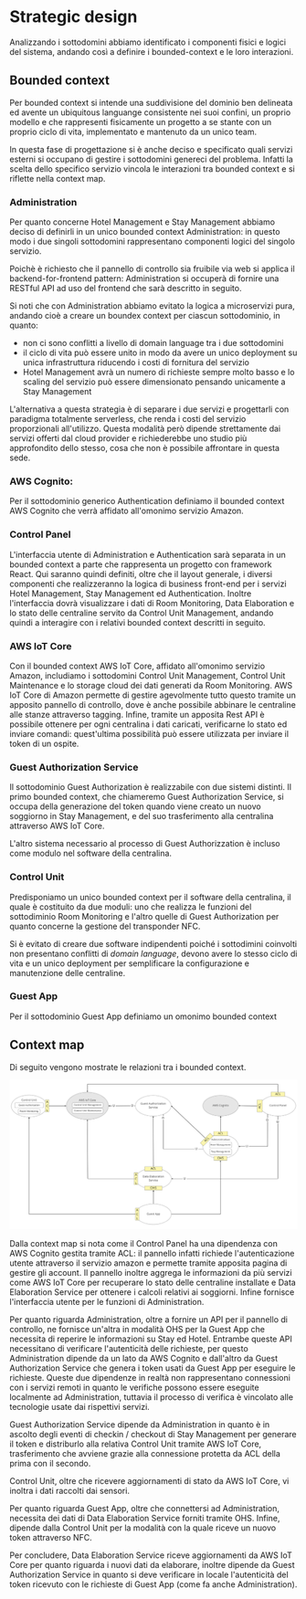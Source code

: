 # Strategic design

Analizzando i sottodomini abbiamo identificato i componenti fisici e logici del
sistema, andando così a definire i bounded-context e le loro interazioni.

## Bounded context

Per bounded context si intende una suddivisione del dominio ben delineata ed
avente un ubiquitous languange consistente nei suoi confini, un proprio modello
e che rappresenti fisicamente un progetto a se stante con un proprio ciclo di
vita, implementato e mantenuto da un unico team.

In questa fase di progettazione si è anche deciso e specificato quali servizi
esterni si occupano di gestire i sottodomini genereci del problema. Infatti la
scelta dello specifico servizio vincola le interazioni tra bounded context e si
riflette nella context map.

### Administration

Per quanto concerne Hotel Management e Stay Management abbiamo deciso di
definirli in un unico bounded context Administration: in questo modo i due
singoli sottodomini rappresentano componenti logici del singolo servizio.

Poichè è richiesto che il pannello di controllo sia fruibile via web si applica
il backend-for-frontend pattern: Administration si occuperà di fornire una
RESTful API ad uso del frontend che sarà descritto in seguito.

Si noti che con Administration abbiamo evitato la logica a microservizi pura,
andando cioè a creare un boundex context per ciascun sottodominio, in quanto:

- non ci sono conflitti a livello di domain language tra i due sottodomini
- il ciclo di vita può essere unito in modo da avere un unico deployment su
  unica infrastruttura riducendo i costi di fornitura del servizio
- Hotel Management avrà un numero di richieste sempre molto basso e lo scaling
  del servizio può essere dimensionato pensando unicamente a Stay Management

L'alternativa a questa strategia è di separare i due servizi e progettarli con
paradigma totalmente serverless, che renda i costi del servizio proporzionali
all'utilizzo. Questa modalità però dipende strettamente dai servizi offerti dal
cloud provider e richiederebbe uno studio più approfondito dello stesso, cosa
che non è possibile affrontare in questa sede.

### AWS Cognito:

Per il sottodominio generico Authentication definiamo il bounded context AWS
Cognito che verrà affidato all'omonimo servizio Amazon.

### Control Panel

L'interfaccia utente di Administration e Authentication sarà separata in un
bounded context a parte che rappresenta un progetto con framework React. Qui
saranno quindi definiti, oltre che il layout generale, i diversi componenti che
realizzeranno la logica di business front-end per i servizi Hotel Management,
Stay Management ed Authentication. Inoltre l'interfaccia dovrà visualizzare i
dati di Room Monitoring, Data Elaboration e lo stato delle centraline servito da
Control Unit Management, andando quindi a interagire con i relativi bounded
context descritti in seguito.

### AWS IoT Core

Con il bounded context AWS IoT Core, affidato all'omonimo servizio Amazon,
includiamo i sottodomini Control Unit Management, Control Unit Maintenance e lo
storage cloud dei dati generati da Room Monitoring. AWS IoT Core di Amazon
permette di gestire agevolmente tutto questo tramite un apposito pannello di
controllo, dove è anche possibile abbinare le centraline alle stanze attraverso
tagging. Infine, tramite un apposita Rest API è possibile ottenere per ogni
centralina i dati caricati, verificarne lo stato ed inviare comandi:
quest'ultima possibilità può essere utilizzata per inviare il token di un
ospite.

### Guest Authorization Service

Il sottodominio Guest Authorization è realizzabile con due sistemi distinti. Il
primo bounded context, che chiameremo Guest Authorization Service, si occupa
della generazione del token quando viene creato un nuovo soggiorno in Stay
Management, e del suo trasferimento alla centralina attraverso AWS IoT Core.

L'altro sistema necessario al processo di Guest Authorizzation è incluso come
modulo nel software della centralina.

### Control Unit

Predisponiamo un unico bounded context per il software della centralina, il
quale è costituito da due moduli: uno che realizza le funzioni del sottodiminio
Room Monitoring e l'altro quelle di Guest Authorization per quanto concerne la
gestione del transponder NFC.

Si è evitato di creare due software indipendenti poiché i sottodimini coinvolti
non presentano conflitti di _domain language_, devono avere lo stesso ciclo di
vita e un unico deployment per semplificare la configurazione e manutenzione
delle centraline.

### Guest App

Per il sottodominio Guest App definiamo un omonimo bounded context

## Context map

Di seguito vengono mostrate le relazioni tra i bounded context.

![context](./images/context-map.png)

Dalla context map si nota come il Control Panel ha una dipendenza con AWS
Cognito gestita tramite ACL: il pannello infatti richiede l'autenticazione
utente attraverso il servizio amazon e permette tramite apposita pagina di
gestire gli account. Il pannello inoltre aggrega le informazioni da più servizi
come AWS IoT Core per recuperare lo stato delle centraline installate e Data
Elaboration Service per ottenere i calcoli relativi ai soggiorni. Infine
fornisce l'interfaccia utente per le funzioni di Administration.

Per quanto riguarda Administration, oltre a fornire un API per il pannello di
controllo, ne fornisce un'altra in modalità OHS per la Guest App che necessita
di reperire le informazioni su Stay ed Hotel. Entrambe queste API necessitano di
verificare l'autenticità delle richieste, per questo Administration dipende da
un lato da AWS Cognito e dall'altro da Guest Authorization Service che genera i
token usati da Guest App per eseguire le richieste. Queste due dipendenze in
realtà non rappresentano connessioni con i servizi remoti in quanto le verifiche
possono essere eseguite localmente ad Administration, tuttavia il processo di
verifica è vincolato alle tecnologie usate dai rispettivi servizi.

Guest Authorization Service dipende da Administration in quanto è in ascolto
degli eventi di checkin / checkout di Stay Management per generare il token e
distriburlo alla relativa Control Unit tramite AWS IoT Core, trasferimento che
avviene grazie alla connessione protetta da ACL della prima con il secondo.

Control Unit, oltre che ricevere aggiornamenti di stato da AWS IoT Core, vi
inoltra i dati raccolti dai sensori.

Per quanto riguarda Guest App, oltre che connettersi ad Administration,
necessita dei dati di Data Elaboration Service forniti tramite OHS. Infine,
dipende dalla Control Unit per la modalità con la quale riceve un nuovo token
attraverso NFC.

Per concludere, Data Elaboration Service riceve aggiornamenti da AWS IoT Core
per quanto riguarda i nuovi dati da elaborare, inoltre dipende da Guest
Authorization Service in quanto si deve verificare in locale l'autenticità del
token ricevuto con le richieste di Guest App (come fa anche Administration).
